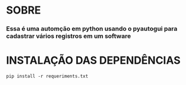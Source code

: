 # SOBRE
### Essa é uma automção em python usando o pyautogui para cadastrar vários registros em um software

# INSTALAÇÃO DAS DEPENDÊNCIAS
```pip install -r requeriments.txt```
